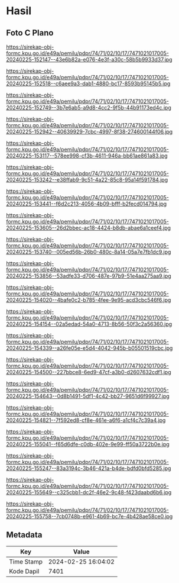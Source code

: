 # Hasil

## Foto C Plano

https://sirekap-obj-formc.kpu.go.id/e49a/pemilu/pdpr/74/71/02/10/17/7471021017005-20240225-152147--43e6b82a-e076-4e3f-a30c-58b5b9933d37.jpg

https://sirekap-obj-formc.kpu.go.id/e49a/pemilu/pdpr/74/71/02/10/17/7471021017005-20240225-152518--c6aee9a3-dab1-4880-bc17-8593b95145b5.jpg

https://sirekap-obj-formc.kpu.go.id/e49a/pemilu/pdpr/74/71/02/10/17/7471021017005-20240225-152749--3b7e6ab5-a9d8-4cc2-9f5b-44b91173ed4c.jpg

https://sirekap-obj-formc.kpu.go.id/e49a/pemilu/pdpr/74/71/02/10/17/7471021017005-20240225-152942--40639929-7cbc-4997-8f38-274600144f06.jpg

https://sirekap-obj-formc.kpu.go.id/e49a/pemilu/pdpr/74/71/02/10/17/7471021017005-20240225-153117--578ee998-cf3b-4611-946a-bb61ae861a83.jpg

https://sirekap-obj-formc.kpu.go.id/e49a/pemilu/pdpr/74/71/02/10/17/7471021017005-20240225-153242--e38ffab9-9c51-4a22-85c8-95a14f591784.jpg

https://sirekap-obj-formc.kpu.go.id/e49a/pemilu/pdpr/74/71/02/10/17/7471021017005-20240225-153441--f6d2c213-4056-4b09-bfff-b2fecd014794.jpg

https://sirekap-obj-formc.kpu.go.id/e49a/pemilu/pdpr/74/71/02/10/17/7471021017005-20240225-153605--26d2bbec-ac18-4424-b8db-abae6a1ceef4.jpg

https://sirekap-obj-formc.kpu.go.id/e49a/pemilu/pdpr/74/71/02/10/17/7471021017005-20240225-153740--005ed56b-26b0-480c-8a14-05a7e7fb1dc9.jpg

https://sirekap-obj-formc.kpu.go.id/e49a/pemilu/pdpr/74/71/02/10/17/7471021017005-20240225-153856--53adfe33-d706-487e-97b9-51e4aa275aa9.jpg

https://sirekap-obj-formc.kpu.go.id/e49a/pemilu/pdpr/74/71/02/10/17/7471021017005-20240225-154020--4bafe0c2-b785-4fee-9e95-acd3cbc546f6.jpg

https://sirekap-obj-formc.kpu.go.id/e49a/pemilu/pdpr/74/71/02/10/17/7471021017005-20240225-154154--02a5edad-54a0-4713-8b56-50f3c2a56360.jpg

https://sirekap-obj-formc.kpu.go.id/e49a/pemilu/pdpr/74/71/02/10/17/7471021017005-20240225-154339--a26fe05e-e5d4-4042-945b-b05501519cbc.jpg

https://sirekap-obj-formc.kpu.go.id/e49a/pemilu/pdpr/74/71/02/10/17/7471021017005-20240225-154500--227bbce8-6ed9-47cf-a3b0-d2607632cdf1.jpg

https://sirekap-obj-formc.kpu.go.id/e49a/pemilu/pdpr/74/71/02/10/17/7471021017005-20240225-154643--0d8b1491-5df1-4c42-bb27-9651d6f99927.jpg

https://sirekap-obj-formc.kpu.go.id/e49a/pemilu/pdpr/74/71/02/10/17/7471021017005-20240225-154821--7f592ed8-cf8e-461e-a6f6-a1cf4c7c39a4.jpg

https://sirekap-obj-formc.kpu.go.id/e49a/pemilu/pdpr/74/71/02/10/17/7471021017005-20240225-155041--f65d6dfe-c0db-402e-9e99-ff50a3722b0e.jpg

https://sirekap-obj-formc.kpu.go.id/e49a/pemilu/pdpr/74/71/02/10/17/7471021017005-20240225-155247--83a3194c-3b46-421a-b4de-bdfd0bfd5285.jpg

https://sirekap-obj-formc.kpu.go.id/e49a/pemilu/pdpr/74/71/02/10/17/7471021017005-20240225-155649--c325cbb1-dc2f-46e2-9c48-f423daabd6b6.jpg

https://sirekap-obj-formc.kpu.go.id/e49a/pemilu/pdpr/74/71/02/10/17/7471021017005-20240225-155758--7cb0748b-e961-4b69-bc7e-4b428ae58ce0.jpg


## Metadata

| Key        | Value               |
| ---------- | ------------------- |
| Time Stamp | 2024-02-25 16:04:02 |
| Kode Dapil | 7401                |



